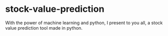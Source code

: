 # stock-value-prediction
With the power of machine learning and python, I present to you all, a stock value prediction tool made in python.
